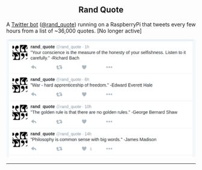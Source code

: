 <center><h2>Rand Quote</h2></center> 

<i className="fa fa-twitter fa-lg"></i>

A [Twitter bot](https://github.com/jordanmckinney/twitter_bot) ([@rand_quote](https://twitter.com/rand_quote)) running on a RaspberryPi that tweets every few hours from a list of ~36,000 quotes. [No longer active]

<img src="/src/images/tweets.png" alt="twitter"/>

<hr></hr>
